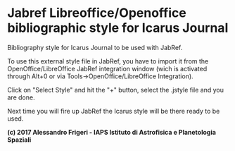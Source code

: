 # Jabref Libreoffice/Openoffice bibliographic style for Icarus Journal
Bibliography style for Icarus Journal to be used with JabRef. 

To use this external style file in JabRef, you have to import it from the OpenOffice/LibreOffice JabRef integration window (wich is activated through Alt+0 or via Tools->OpenOffice/LibreOffice Integration). 

Click on "Select Style" and hit the "+" button, select the .jstyle file and you are done.

Next time you will fire up JabRef the Icarus style will be there ready to be used.

__(c) 2017 Alessandro Frigeri - IAPS Istituto di Astrofisica e Planetologia Spaziali__
